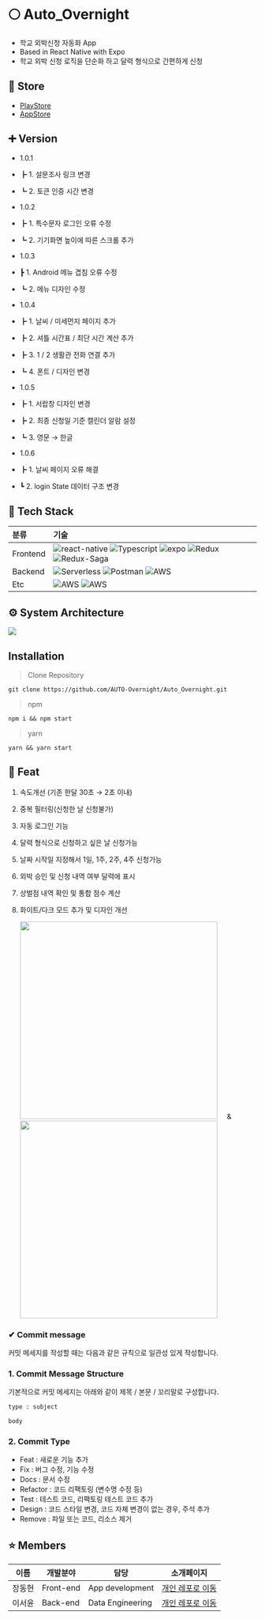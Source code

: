 # **🌕 Auto_Overnight**

- 학교 외박신청 자동화 App
- Based in React Native with Expo
- 학교 외박 신청 로직을 단순화 하고 달력 형식으로 간편하게 신청

## **🛒 Store**

- [PlayStore](https://play.google.com/store/apps/details?id=com.ww8007.AutoOvernight)
- [AppStore](https://apps.apple.com/kr/app/한국공학대학교-외박-신청/id1618680471)

## **➕ Version**

- 1.0.1
- ┣ 1. 설문조사 링크 변경
- ┗ 2. 토큰 인증 시간 변경

- 1.0.2
- ┣ 1. 특수문자 로그인 오류 수정
- ┗ 2. 기기화면 높이에 따른 스크롤 추가

- 1.0.3
- ┣ 1. Android 메뉴 겹침 오류 수정
- ┗ 2. 메뉴 디자인 수정

- 1.0.4
- ┣ 1. 날씨 / 미세먼지 페이지 추가
- ┣ 2. 셔틀 시간표 / 최단 시간 계산 추가
- ┣ 3. 1 / 2 생활관 전화 연결 추가
- ┗ 4. 폰트 / 디자인 변경

- 1.0.5
- ┣ 1. 서랍창 디자인 변경
- ┣ 2. 최종 신청일 기준 캘린더 알람 설정
- ┗ 3. 영문 → 한글

- 1.0.6
- ┣ 1. 날씨 페이지 오류 해결
- ┗ 2. login State 데이터 구조 변경

## **🔧 Tech Stack**

| 분류     | 기술                                                                                                                                                                                                                                                                                                                                                                                                                                                                                                      |
| :------- | :-------------------------------------------------------------------------------------------------------------------------------------------------------------------------------------------------------------------------------------------------------------------------------------------------------------------------------------------------------------------------------------------------------------------------------------------------------------------------------------------------------- |
| Frontend | ![react-native](https://img.shields.io/badge/React--Native-61DAFB?style=flat&logo=React&logoColor=black) ![Typescript](https://img.shields.io/badge/TypeScript-3178C6?style=flat&logo=TypeScript&logoColor=black) ![expo](https://img.shields.io/badge/Expo-000?style=flat&logo=Expo&logoColor=white) ![Redux](https://img.shields.io/badge/Redux-764ABC?style=flat&logo=Redux&logoColor=white) ![Redux-Saga](https://img.shields.io/badge/Redux--Saga-999999?style=flat&logo=Redux-Saga&logoColor=white) |
| Backend  | ![Serverless](https://img.shields.io/badge/Serverless-FD5750?style=flat&logo=Serverless&logoColor=white) ![Postman](https://img.shields.io/badge/Postman-FF6C37?style=flat&logo=Postman&logoColor=white) ![AWS](https://img.shields.io/badge/AWS--Lambda-FF9900?style=flat&logo=Amazon-AWS&logoColor=white)                                                                                                                                                                                               |
| Etc      | ![AWS](https://img.shields.io/badge/GitHub-181717?style=flat&logo=GitHub&logoColor=white) ![AWS](https://img.shields.io/badge/VSCode-007ACC?style=flat&logo=Visual-Studio-Code&logoColor=white)                                                                                                                                                                                                                                                                                                           |

## **⚙️ System Architecture**

![](https://images.velog.io/images/ww8007/post/2059a245-6fca-4888-b88f-4aa1161d927c/image.png)

## Installation

> Clone Repository

    git clone https://github.com/AUTO-Overnight/Auto_Overnight.git

> npm

    npm i && npm start

> yarn

    yarn && yarn start

## **📖 Feat**

1. 속도개선 (기존 한달 30초 → 2초 이내)
2. 중복 필터링(신청한 날 신청불가)
3. 자동 로그인 기능
4. 달력 형식으로 신청하고 싶은 날 신청가능
5. 날짜 시작일 지정해서 1일, 1주, 2주, 4주 신청가능
6. 외박 승인 및 신청 내역 여부 달력에 표시
7. 상벌점 내역 확인 및 통합 점수 계산
8. 화이트/다크 모드 추가 및 디자인 개선

   <img src="https://user-images.githubusercontent.com/54137044/132565805-1c4c7deb-8d0d-4dba-8b0d-95eb6fe9f265.png" height="400"/>&nbsp;&nbsp;&nbsp;&nbsp;&nbsp;&&nbsp;&nbsp;&nbsp;&nbsp; <img src="https://user-images.githubusercontent.com/54137044/132566198-7fe561b0-c0ce-4af2-a0fb-303dd9eb635a.png" height="400"/>

### **✔ Commit message**

커밋 메세지를 작성할 때는 다음과 같은 규칙으로 일관성 있게 작성합니다.

### 1. Commit Message Structure

기본적으로 커밋 메세지는 아래와 같이 제목 / 본문 / 꼬리말로 구성합니다.

```xml
type : subject

body

```

### 2. Commit Type

- Feat : 새로운 기능 추가
- Fix : 버그 수정, 기능 수정
- Docs : 문서 수정
- Refactor : 코드 리팩토링 (변수명 수정 등)
- Test : 테스트 코드, 리팩토링 테스트 코드 추가
- Design : 코드 스타일 변경, 코드 자체 변경이 없는 경우, 주석 추가
- Remove : 파일 또는 코드, 리소스 제거

## **⭐️ Members**

| 이름   | 개발분야  | 담당             | 소개페이지                                             |
| ------ | --------- | ---------------- | ------------------------------------------------------ |
| 장동현 | Front-end | App development  | [개인 레포로 이동](https://github.com/ww8007)          |
| 이서윤 | Back-end  | Data Engineering | [개인 레포로 이동](https://github.com/sunaookamishiroko) |
